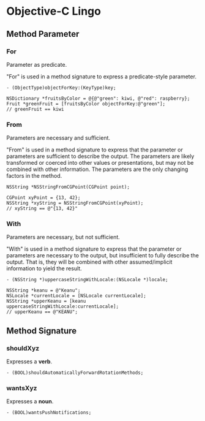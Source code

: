 # Objective-C Lingo

## Method Parameter

### For

Parameter as predicate.

"For" is used in a method signature to express a predicate-style parameter.

```
- (ObjectType)objectForKey:(KeyType)key;

NSDictionary *fruitsByColor = @{@"green": kiwi, @"red": raspberry};
Fruit *greenFruit = [fruitsByColor objectForKey:@"green"];
// greenFruit == kiwi
```

### From

Parameters are necessary and sufficient.

"From" is used in a method signature to express that the parameter or parameters are sufficient to describe the output. The parameters are likely transformed or coerced into other values or presentations, but may not be combined with other information. The parameters are the only changing factors in the method.

```
NSString *NSStringFromCGPoint(CGPoint point);

CGPoint xyPoint = {13, 42};
NSString *xyString = NSStringFromCGPoint(xyPoint);
// xyString == @"{13, 42}"
```

### With

Parameters are necessary, but not sufficient.

"With" is used in a method signature to express that the parameter or parameters are necessary to the output, but insufficient to fully describe the output. That is, they will be combined with other assumed/implicit information to yield the result.

```
- (NSString *)uppercaseStringWithLocale:(NSLocale *)locale;

NSString *keanu = @"Keanu";
NSLocale *currentLocale = [NSLocale currentLocale];
NSString *upperKeanu = [keanu uppercaseStringWithLocale:currentLocale];
// upperKeanu == @"KEANU";
```

## Method Signature

### shouldXyz

Expresses a **verb**.

```
- (BOOL)shouldAutomaticallyForwardRotationMethods;
```

### wantsXyz

Expresses a **noun**.

```
- (BOOL)wantsPushNotifications;
```
